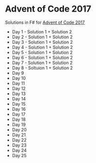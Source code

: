 # Advent of Code 2017

Solutions in F# for [Advent of Code 2017](http://adventofcode.com/2017)

* Day 1 - Solution 1 + Solution 2 
* Day 2 - Solution 1 + Solution 2
* Day 3 - Solution 1 + Solution 2
* Day 4 - Solution 1 + Solution 2 
* Day 5 - Solution 1 + Solution 2 
* Day 6 - Solution 1 + Solution 2 
* Day 7 - Solution 1 + Solution 2 
* Day 8 - Soltuion 1 + Solution 2 
* Day 9
* Day 10
* Day 11
* Day 12
* Day 13
* Day 14
* Day 15
* Day 16
* Day 17
* Day 18
* Day 19
* Day 20
* Day 21
* Day 22
* Day 23
* Day 24
* Day 25